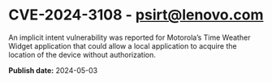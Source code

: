 # CVE-2024-3108 - psirt@lenovo.com


An implicit intent vulnerability was reported for Motorola’s Time Weather Widget application that could allow a local application to acquire the location of the device without authorization. 



**Publish date:** 2024-05-03

